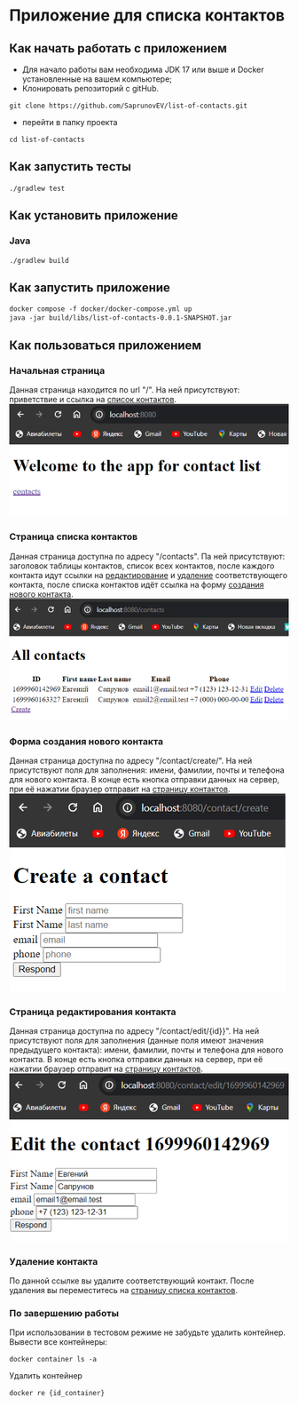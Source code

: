 # Приложение для списка контактов

## Как начать работать с приложением

* Для начало работы вам необходима JDK 17 или выше и Docker установленные на вашем компьютере;
* Клонировать репозиторий с gitHub.
```shell
git clone https://github.com/SaprunovEV/list-of-contacts.git
```
* перейти в папку проекта
```shell
cd list-of-contacts
```

## Как запустить тесты
```shell
./gradlew test
```

## Как установить приложение
### Java
```shell
./gradlew build
```

## Как запустить приложение
```shell
docker compose -f docker/docker-compose.yml up 
java -jar build/libs/list-of-contacts-0.0.1-SNAPSHOT.jar
```

## Как пользоваться приложением

### Начальная страница
Данная страница находится по url "/". На ней присутствуют: приветствие и ссылка на [список контактов](#ContactsList).
![Приветственная страница](readme-image/index-page.png)
### <a id="ContactsList">Страница списка контактов</a>
Данная страница доступна по адресу "/contacts". Па ней присутствуют: заголовок таблицы контактов, список всех контактов, после каждого контакта идут ссылки на [редактирование](#editContact) и [удаление](#deleteContact) соответствующего контакта, после списка контактов идёт ссылка на форму [создания нового контакта](#createContact).
![страница списка контактов](readme-image/contacts-page.png)
### <a id="createContact">Форма создания нового контакта</a>
Данная страница доступна по адресу "/contact/create/".
На ней присутствуют поля для заполнения: имени, фамилии, почты и телефона для нового контакта. В конце есть кнопка отправки данных на сервер, при её нажатии браузер отправит на [страницу контактов](#ContactsList).
![Страница создания контакта](readme-image/create-page.png)
### <a id="editContact">Страница редактирования контакта</a>
Данная страница доступна по адресу "/contact/edit/{id}}". На ней присутствуют поля для заполнения (данные поля имеют значения предыдущего контакта): имени, фамилии, почты и телефона для нового контакта. В конце есть кнопка отправки данных на сервер, при её нажатии браузер отправит на [страницу контактов](#ContactsList). 
![Страница редактирования контакта](readme-image/edit-contact.png)
### <a id="deleteContact">Удаление контакта</a>
По данной ссылке вы удалите соответствующий контакт. После удаления вы переместитесь на [страницу списка контактов](#contactsList).

### По завершению работы
При использовании в тестовом режиме не забудьте удалить контейнер.
Вывести все контейнеры:
```shell
docker container ls -a
```
Удалить контейнер
```shell
docker re {id_container}
```
